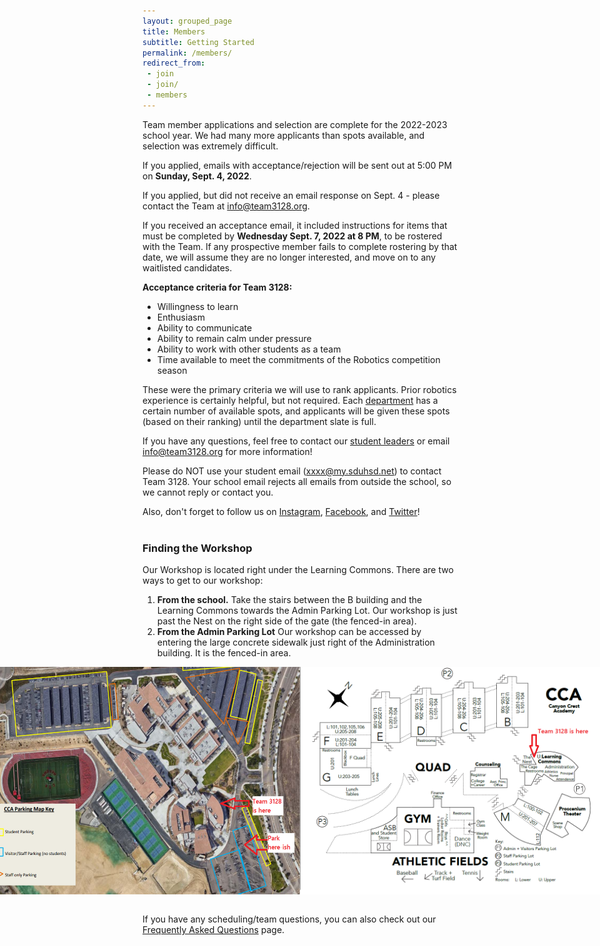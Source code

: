 ```yaml
---
layout: grouped_page
title: Members
subtitle: Getting Started
permalink: /members/
redirect_from:
 - join
 - join/
 - members
---
```


<!--- ### **How to Join the FRC Robotics Team**
<br>
Team 3128 “The Aluminum Narwhals” accepts applications in early Fall only.  Our Robotics recruitment event is called “Narweek”.  

Narweek begins with **Intro Day** on **Friday August 26, at 3:30 PM in the robotics workshop.**  Each of our five departments (Mechanical, Controls, Business, Marketing, and Strategy) will be giving a brief introduction of what they do, and answer questions.

Starting on Monday August 29, our workshop will open every day at 3:30 PM.  Each department will present on a specific day:
- Monday Aug. 29 – Mechanical 
- Tuesday Aug. 30 – Controls
- Wednesday Aug. 31 – Business
- Thursday Sept. 1 – Marketing
- Friday Sept. 2 – Strategy

When you apply to the Team, you may apply to 2 departments.  You MUST attend those departments presentation days to be considered. 

For example – if you are most interested in Marketing and Strategy, you **must** attend Thursday (Marketing) and Friday (Strategy) of Narweek. 

**To join Team 3128:**
- Be a current student at CCA
- Attend **Intro Day** on **August 26th at 3:30pm in the Robotics Workshop**
- Attend **Narweek (Aug 29 – Sept. 2)** for the departments that interest you
    - To join any department, you must have attended their Narweek presentation day.
- Be sure you can meet the time commitment
- **Fill out an application**, choosing your top 2 departments
- *If you email us from your ----@my.sduhsd.net school email, we cannot respond.   All emails from outside my.sdhusd.net are blocked.*

#### [Applications are now open! Click here for the application link:](https://docs.google.com/forms/d/e/1FAIpQLSdfcDF-iE6YUBzg_dt-5Y2yW_UEYTA0SdGY07uJ2QvRiYqzsw/viewform)
#### Applications close on Friday, September 2 at 11:59 PM.  
#### **No late applications will be accepted.**

<br>
Acceptance emails will be sent on Sunday, September 4 at 5 PM.
- If accepted, your email will list required rostering stuff with a DUE DATE.
- If those items are NOT complete by the due date, your acceptance will be rescinded, and that spot will be offered to another student.
- If you email us from your @my.sduhsd.net school email, we cannot respond. All emails from outside my.sdhusd.net are blocked.

#### **Joining Team 3128 is a large time commitment. Departments are expected to meet 3 times a week in the fall, plus all-day Saturday (and some Sunday) meetings January – April.**
- All members must attend at least 75% of all meetings.  
- See our [Team Handbook](https://docs.google.com/document/d/1FuUlnkb8Uu6bk48-DDJ0aCf_cCHZcDMseKd6DkKox-U/edit?usp=sharing) for full information.

<!---
Applications are out! To become a part of our team, just follow the steps below:

1. Apply to the team through the [form](https://forms.gle/hdZak2tcih2R9Ke38) and review the team [handbook](https://docs.google.com/document/d/1YPFrCkluBmejvq6EDalflJT9G8ow6i4Uo-uvoRCSLjY/edit). Please use an email you check often for your application. All applications are due **September 21th, 11:59 PM**
2. After applications have closed, our leaders will review them, and you will be notified of your acceptance status via email on **September 27th**.
3. Once you have been accepted, you will receive an email with everything you must complete before you can be added to the team roster. You will have until **October 1st** to complete everything, or else we will assume that you are no longer interested and give your spot to the next candidate. -->


Team member applications and selection are complete for the 2022-2023 school year. 
We had many more applicants than spots available, and selection was extremely difficult. <br>

If you applied, emails with acceptance/rejection will be sent out at 5:00 PM on **Sunday, Sept. 4, 2022**. <br>

If you applied, but did not receive an email response on Sept. 4 - please contact the Team at [info@team3128.org](mailto:info@team3128.org). <br>

If you received an acceptance email, it included instructions for items that must be completed by **Wednesday Sept. 7, 2022 at 8 PM**, to be rostered with the Team. 
If any prospective member fails to complete rostering by that date, we will assume they are no longer interested, and move on to any waitlisted candidates.


<!-- GENERAL/In-Person Post-ID/NEW Blurb
Though Intro Day and NarWeek have passed, if you are still interested in joining the team, contact one of our [student leaders](/about/leaders/) for more information, or email [info@team3128.org](mailto:info@team3128.org). Please note that our Mechanical and Controls departments are at capacity for the 2020-21 season. To find out about our other departments, visit [here](/about/departments/).
-->

<!-- 
Though Intro Day and NarWeek have passed, if you are still interested in joining the team, simply sign up [here](http://bit.ly/3128new) and follow the steps below, contact one of our [student leaders](/about/leaders/) for more information, or email [info@team3128.org](mailto:info@team3128.org)! Please note that our Mechanical and Controls departments are at capacity for the 2020-21 season. To find out about our other departments, visit [this page](/about/departments/).
-->

<!--
To become part of the team, simply follow the steps below:
-->

<!--1. **Stop by the workshop!** For new members who would like to join in the Fall, you can [contact us](/contact/) or stop by our workshop and talk to one of our [student leaders](/about/leaders/). We'll introduce you to our five departments (Mechanical, Controls, Business, Marketing, and Strategy), and the department heads will be able to get you started with classes and projects.
-->

<!-- 1. **Sign up on our [team roster](https://team3128.us17.list-manage.com/subscribe?u=7c13b1f47db9b4f3392eda9f2&id=b93cada25a).** This will get you added to our mailing list so you know everything that is going on.  Please use an email you check regularly.
2. **Review the [Team 3128 Handbook](/resources/Team3128Handbook.pdf).** The handbook contains information on the basics of what our team does, the code of conduct, team information for parents, build season, etc. You will also need both you and your parent to sign the "Code of Conduct Agreement" page, located on the second page of the same document as the Parental Consent & Waiver (see Step 5).
<!--4. **Turn in a [Safety Waiver](https://docs.google.com/document/d/1hleaX1rEWXA9QjJedI54hGureuK_zdqZQUVaP21OPQM/edit?usp=sharing).** You and your parental unit will need to read, understand, agree to, and sign the safety waiver. Please turn in the physical waiver to a mentor at the workshop.
-->
<!-- 3. **Complete [Team 3128 Safety Training](/members/safety/).** Because of the nature of what we do, safety is paramount to our team. That's why we require all members to complete safety training and take the safety quiz. -->
<!--
That's why we require all returning members to complete safety training by **September 7th, 2020** and all new members to complete it by **October 9th, 2020.**
-->
<!-- 4. **Sign up on [STIMS](https://my.firstinspires.org/Dashboard/), our league information manager, by January 9, 2021.** This will let you attend tournaments and be involved in official robotics events off-campus. *This step requires a parental unit to finish.* You can find detailed instructions for [new members here](https://drive.google.com/file/d/0B4NhnLtlTNV6T1ljM0o2Wm9wc28/view) and [returning members here](https://drive.google.com/file/d/0B4NhnLtlTNV6WGR2Rzk5NXpNbzQ/view). 
<!-- The Consent and Release Form, which must be signed to complete STIMS, has changed this year due to COVID-19! Please make sure to read the form carefully, **and have your parental unit read it carefully too.** -->
<!-- As a new requirement this year, **all youth team members must register** in order to participate in any remote or in-person FIRST activities.
5. **Turn in the [Parental Consent & Waiver for 2020-2021](https://docs.google.com/document/d/1UjWkqNu8Vob1p9chxhx3HSveeSVW7P9wvv6B3R-iq3k/edit#heading=h.5fghb1f5uj25).** You and your parental unit must read, understand, agree to, and sign the waiver. Once it's been signed, upload both pages to [this form](https://forms.gle/pN9pfaW34BWTHCWeA). 
<!--
*CCA has a "**[Health & Safety Agreement](https://drive.google.com/file/d/10I9Qjs45YUul7zUiLoQeGjVue881V42e/view?usp=sharing)**" that your parental unit will eventually need to sign and submit as a scanned document. As part of the agreement, you must also review [SDUHSD Reopening Information](https://www.sduhsd.net/Departments/Administrative-Services/Health-Services/Covid-19-Resources/index.html). However, because reopening procedures are subject to change, we are not requiring it at this point in time. Additional steps may have to be followed depending on how reopening proceeds.*
-->

<!-- That's it! If you have any questions, feel free to reach out and contact our [coaches and leaders](/contact/).   -->

<!--After that, the only thing left to do is to show up! You can also check out our [calendar](/members/calendar/) and [blog updates](/blog/) to find out about all the things happening in robotics. You can also [email our leaders](/contact/) to ask any questions you may have.
-->

**Acceptance criteria for Team 3128:** 
- Willingness to learn
- Enthusiasm
- Ability to communicate
- Ability to remain calm under pressure
- Ability to work with other students as a team
- Time available to meet the commitments of the Robotics competition season 

These were the primary criteria we will use to rank applicants. Prior robotics experience is certainly helpful, but not required. Each [department](/about/departments/) has a certain number of available spots, and applicants will be given these spots (based on their ranking) until the department slate is full.

If you have any questions, feel free to contact our [student leaders](/about/leaders/) or email info@team3128.org for more information!

Please do NOT use your student email (xxxx@my.sduhsd.net) to contact Team 3128. Your school email rejects all emails from outside the school, so we cannot reply or contact you.

Also, don't forget to follow us on [Instagram](https://www.instagram.com/3128aluminumnarwhals/), [Facebook](https://www.facebook.com/aluminumnarwhals), and [Twitter](https://twitter.com/FRCTeam3128)! <br><br>

### Finding the Workshop
Our Workshop is located right under the Learning Commons. There are two ways to get to our workshop:
1. **From the school.** Take the stairs between the B building and the Learning Commons towards the Admin Parking Lot. Our workshop is just past the Nest on the right side of the gate (the fenced-in area).
2. **From the Admin Parking Lot** Our workshop can be accessed by entering the large concrete sidewalk just right of the Administration building. It is the fenced-in area.

<div style="display:flex; justify-content:center">
    <img src="/assets/page_photos/members/map1.png" class="leftimage">
    <img src="/assets/page_photos/members/map2.png" class="rightimage">
</div>

<br>

If you have any scheduling/team questions, you can also check out our [Frequently Asked Questions](/members/faq/) page.
